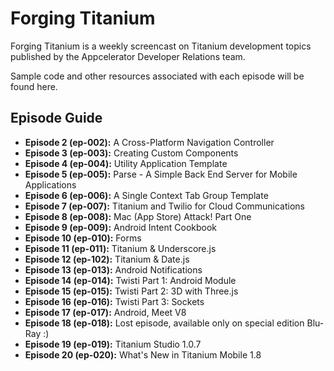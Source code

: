 # Forging Titanium

Forging Titanium is a weekly screencast on Titanium development topics published by the Appcelerator Developer Relations team.

Sample code and other resources associated with each episode will be found here.

## Episode Guide

* __Episode 2 (ep-002):__  A Cross-Platform Navigation Controller
* __Episode 3 (ep-003):__  Creating Custom Components
* __Episode 4 (ep-004):__  Utility Application Template
* __Episode 5 (ep-005):__  Parse - A Simple Back End Server for Mobile Applications
* __Episode 6 (ep-006):__  A Single Context Tab Group Template
* __Episode 7 (ep-007):__  Titanium and Twilio for Cloud Communications
* __Episode 8 (ep-008):__  Mac (App Store) Attack! Part One
* __Episode 9 (ep-009):__  Android Intent Cookbook
* __Episode 10 (ep-010):__ Forms
* __Episode 11 (ep-011):__ Titanium & Underscore.js 
* __Episode 12 (ep-102):__ Titanium & Date.js
* __Episode 13 (ep-013):__ Android Notifications
* __Episode 14 (ep-014):__ Twisti Part 1: Android Module
* __Episode 15 (ep-015):__ Twisti Part 2: 3D with Three.js
* __Episode 16 (ep-016):__ Twisti Part 3: Sockets
* __Episode 17 (ep-017):__ Android, Meet V8
* __Episode 18 (ep-018):__ Lost episode, available only on special edition Blu-Ray :)
* __Episode 19 (ep-019):__ Titanium Studio 1.0.7
* __Episode 20 (ep-020):__ What's New in Titanium Mobile 1.8

